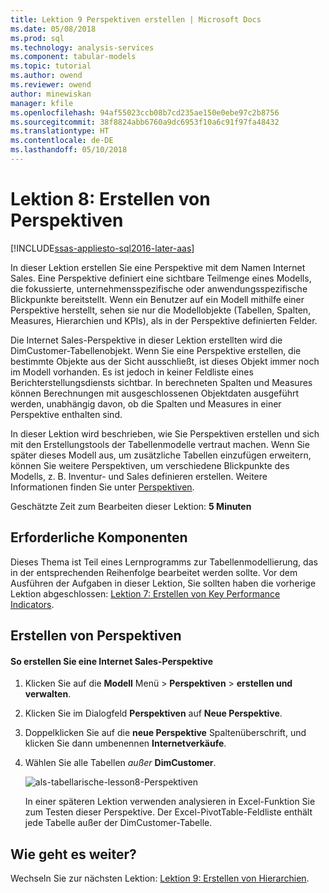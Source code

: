 ```yaml
---
title: Lektion 9 Perspektiven erstellen | Microsoft Docs
ms.date: 05/08/2018
ms.prod: sql
ms.technology: analysis-services
ms.component: tabular-models
ms.topic: tutorial
ms.author: owend
ms.reviewer: owend
author: minewiskan
manager: kfile
ms.openlocfilehash: 94af55023ccb08b7cd235ae150e0ebe97c2b8756
ms.sourcegitcommit: 38f8824abb6760a9dc6953f10a6c91f97fa48432
ms.translationtype: HT
ms.contentlocale: de-DE
ms.lasthandoff: 05/10/2018
---
```

# <a name="lesson-8-create-perspectives"></a>Lektion 8: Erstellen von Perspektiven
[!INCLUDE[ssas-appliesto-sql2016-later-aas](../includes/ssas-appliesto-sql2016-later-aas.md)]

In dieser Lektion erstellen Sie eine Perspektive mit dem Namen Internet Sales. Eine Perspektive definiert eine sichtbare Teilmenge eines Modells, die fokussierte, unternehmensspezifische oder anwendungsspezifische Blickpunkte bereitstellt. Wenn ein Benutzer auf ein Modell mithilfe einer Perspektive herstellt, sehen sie nur die Modellobjekte (Tabellen, Spalten, Measures, Hierarchien und KPIs), als in der Perspektive definierten Felder.  
  
Die Internet Sales-Perspektive in dieser Lektion erstellten wird die DimCustomer-Tabellenobjekt. Wenn Sie eine Perspektive erstellen, die bestimmte Objekte aus der Sicht ausschließt, ist dieses Objekt immer noch im Modell vorhanden. Es ist jedoch in keiner Feldliste eines Berichterstellungsdiensts sichtbar. In berechneten Spalten und Measures können Berechnungen mit ausgeschlossenen Objektdaten ausgeführt werden, unabhängig davon, ob die Spalten und Measures in einer Perspektive enthalten sind.  
  
In dieser Lektion wird beschrieben, wie Sie Perspektiven erstellen und sich mit den Erstellungstools der Tabellenmodelle vertraut machen. Wenn Sie später dieses Modell aus, um zusätzliche Tabellen einzufügen erweitern, können Sie weitere Perspektiven, um verschiedene Blickpunkte des Modells, z. B. Inventur- und Sales definieren erstellen. Weitere Informationen finden Sie unter [Perspektiven](../analysis-services/tabular-models/perspectives-ssas-tabular.md).  
  
Geschätzte Zeit zum Bearbeiten dieser Lektion: **5 Minuten**  
  
## <a name="prerequisites"></a>Erforderliche Komponenten  
Dieses Thema ist Teil eines Lernprogramms zur Tabellenmodellierung, das in der entsprechenden Reihenfolge bearbeitet werden sollte. Vor dem Ausführen der Aufgaben in dieser Lektion, Sie sollten haben die vorherige Lektion abgeschlossen: [Lektion 7: Erstellen von Key Performance Indicators](../analysis-services/lesson-7-create-key-performance-indicators.md).  
  
## <a name="create-perspectives"></a>Erstellen von Perspektiven  
  
#### <a name="to-create-an-internet-sales-perspective"></a>So erstellen Sie eine Internet Sales-Perspektive  
  
1.  Klicken Sie auf die **Modell** Menü > **Perspektiven** > **erstellen und verwalten**.  
  
2.  Klicken Sie im Dialogfeld **Perspektiven** auf **Neue Perspektive**.  
  
3.  Doppelklicken Sie auf die **neue Perspektive** Spaltenüberschrift, und klicken Sie dann umbenennen **Internetverkäufe**.  
  
4.  Wählen Sie alle Tabellen *außer* **DimCustomer**.  
  
    ![als-tabellarische-lesson8-Perspektiven](../analysis-services/media/as-tabular-lesson8-perspectives.png)
  
    In einer späteren Lektion verwenden analysieren in Excel-Funktion Sie zum Testen dieser Perspektive. Der Excel-PivotTable-Feldliste enthält jede Tabelle außer der DimCustomer-Tabelle.  

## <a name="whats-next"></a>Wie geht es weiter?
Wechseln Sie zur nächsten Lektion: [Lektion 9: Erstellen von Hierarchien](../analysis-services/lesson-9-create-hierarchies.md).
  
  
  
  
